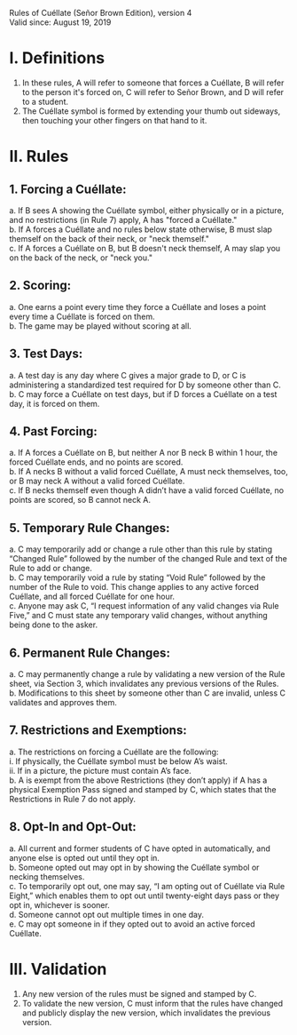 Rules of Cuéllate (Señor Brown Edition), version 4  
Valid since: August 19, 2019

# I. Definitions
1. In these rules, A will refer to someone that forces a Cuéllate, B will refer to the person it's forced on, C will refer to Señor Brown, and D will refer to a student.
2. The Cuéllate symbol is formed by extending your thumb out sideways, then touching your other fingers on that hand to it.

# II. Rules
## 1. Forcing a Cuéllate:
a. If B sees A showing the Cuéllate symbol, either physically or in a picture, and no restrictions (in Rule 7) apply, A has "forced a Cuéllate."  
b. If A forces a Cuéllate and no rules below state otherwise, B must slap themself on the back of their neck, or "neck themself."  
c. If A forces a Cuéllate on B, but B doesn't neck themself, A may slap you on the back of the neck, or "neck you."

## 2. Scoring:
a. One earns a point every time they force a Cuéllate and loses a point every time a Cuéllate is forced on them.  
b. The game may be played without scoring at all.

## 3. Test Days:
a. A test day is any day where C gives a major grade to D, or C is administering a standardized test required for D by someone other than C.  
b. C may force a Cuéllate on test days, but if D forces a Cuéllate on a test day, it is forced on them.

## 4. Past Forcing:
a. If A forces a Cuéllate on B, but neither A nor B neck B within 1 hour, the forced Cuéllate ends, and no points are scored.  
b. If A necks B without a valid forced Cuéllate, A must neck themselves, too, or B may neck A without a valid forced Cuéllate.  
c. If B necks themself even though A didn’t have a valid forced Cuéllate, no points are scored, so B cannot neck A.

## 5. Temporary Rule Changes:
a. C may temporarily add or change a rule other than this rule by stating “Changed Rule” followed by the number of the changed Rule and text of the Rule to add or change.  
b. C may temporarily void a rule by stating “Void Rule” followed by the number of the Rule to void. This change applies to any active forced Cuéllate, and all forced Cuéllate for one hour.  
c. Anyone may ask C, “I request information of any valid changes via Rule Five,” and C must state any temporary valid changes, without anything being done to the asker.

## 6. Permanent Rule Changes:
a. C may permanently change a rule by validating a new version of the Rule sheet, via Section 3, which invalidates any previous versions of the Rules.  
b. Modifications to this sheet by someone other than C are invalid, unless C validates and approves them.

## 7. Restrictions and Exemptions:
a. The restrictions on forcing a Cuéllate are the following:  
&#9;i. If physically, the Cuéllate symbol must be below A’s waist.  
&#9;ii. If in a picture, the picture must contain A’s face.  
b. A is exempt from the above Restrictions (they don’t apply) if A has a physical Exemption Pass signed and stamped by C, which states that the Restrictions in Rule 7 do not apply.

## 8. Opt-In and Opt-Out:
a. All current and former students of C have opted in automatically, and anyone else is opted out until they opt in.  
b. Someone opted out may opt in by showing the Cuéllate symbol or necking themselves.  
c. To temporarily opt out, one may say, “I am opting out of Cuéllate via Rule Eight,” which enables them to opt out until twenty-eight days pass or they opt in, whichever is sooner.  
d. Someone cannot opt out multiple times in one day.  
e. C may opt someone in if they opted out to avoid an active forced Cuéllate.

# III. Validation
1. Any new version of the rules must be signed and stamped by C.
2. To validate the new version, C must inform that the rules have changed and publicly display the new version, which invalidates the previous version.
